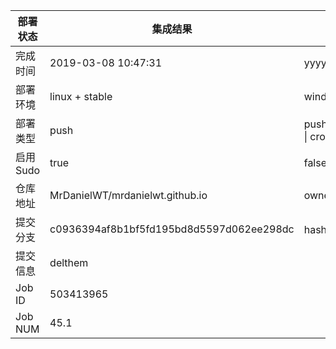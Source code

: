 部署状态 | 集成结果 | 参考值
---|---|---
完成时间 | 2019-03-08 10:47:31 | yyyy-mm-dd hh:mm:ss
部署环境 | linux + stable | window \| linux + stable
部署类型 | push | push \| pull_request \| api \| cron
启用Sudo | true | false \| true
仓库地址 | MrDanielWT/mrdanielwt.github.io | owner_name/repo_name
提交分支 | c0936394af8b1bf5fd195bd8d5597d062ee298dc | hash 16位
提交信息 | delthem |
Job ID   | 503413965 |
Job NUM  | 45.1 |
